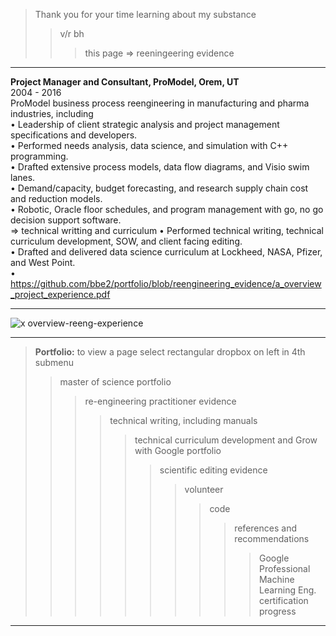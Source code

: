 > Thank you for your time learning about my substance  
>> v/r bh   
>>> this page => reeningeering evidence  
---------

**Project Manager and Consultant, ProModel, Orem, UT**  
2004 - 2016  
ProModel business process reengineering in manufacturing and pharma industries, including  
• Leadership of client strategic analysis and project management specifications and developers.  
• Performed needs analysis, data science, and simulation with C++ programming.  
• Drafted extensive process models, data flow diagrams, and Visio swim lanes.  
• Demand/capacity, budget forecasting, and research supply chain cost and reduction models.  
• Robotic, Oracle floor schedules, and program management with go, no go decision support software.  
=> technical writting and curriculum
• Performed technical writing, technical curriculum development, SOW, and client facing editing.  
• Drafted and delivered data science curriculum at Lockheed, NASA, Pfizer, and West Point.  
• https://github.com/bbe2/portfolio/blob/reengineering_evidence/a_overview_project_experience.pdf

--------------------
![x overview-reeng-experience](https://user-images.githubusercontent.com/59778456/193808729-8bd21bf0-a79b-4df8-a27a-49512a3f9cde.JPG)

-------------
> **Portfolio:** to view a page select rectangular dropbox on left in 4th submenu    
>> master of science portfolio  
>>> re-engineering practitioner evidence  
>>>> technical writing, including manuals  
>>>>> technical curriculum development and Grow with Google portfolio  
>>>>>> scientific editing evidence  
>>>>>>> volunteer    
>>>>>>>> code  
>>>>>>>>> references and recommendations 
>>>>>>>>>> Google Professional Machine Learning Eng. certification progress  
--------------







